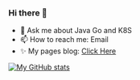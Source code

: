### Hi there 👋

- 💬 Ask me about Java Go and K8S
- 📫 How to reach me: Email
- ✨ My pages blog: [Click Here](https://yanshaoshuai.github.io/)

[![My GitHub stats](https://github-readme-stats.vercel.app/api?username=Yanshaoshuai&show_icons=true&count_private=false&theme=cobalt)](https://github.com/Yanshaoshuai/github-readme-stats)


<!--
**Yanshaoshuai/Yanshaoshuai** is a ✨ _special_ ✨ repository because its `README.md` (this file) appears on your GitHub profile.

Here are some ideas to get you started:

- 🔭 I’m currently working on ...
- 🌱 I’m currently learning ...
- 👯 I’m looking to collaborate on ...
- 🤔 I’m looking for help with ...
- 💬 Ask me about ...
- 📫 How to reach me: ...
- 😄 Pronouns: ...
- ⚡ Fun fact: ...
-->

